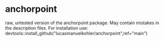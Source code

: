 # anchorpoint
raw, untested version of the anchorpoint package. May contain mistakes in the description files. 
For installation use: devtools::install_github("lucasmanuelkohler/anchorpoint",ref="main")
